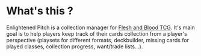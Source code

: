 # What's this ?
Enlightened Pitch is a collection manager for [Flesh and Blood TCG](https://fabtcg.com/). It's main goal is to help players keep track of their cards collection from a player's perspective (playsets for different formats, deckbuilder, missing cards for played classes, collection progress, want/trade lists...).
